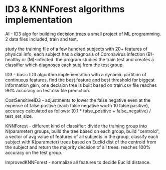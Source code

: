 # ID3 & KNNForest algorithms implementation
AI - ID3 algo for building decision trees
a small project of ML programming.
2 data files included, train and test.

study the training file of a few hundred subjects with 20+ features of physical info, each subject has a diagnosis of Coronavirus infection (B)-healthy or (M)-infected.
the program studies the train test and creates a classifier which diagnoses each subj from the test group.

ID3 - basic ID3 algorithm implementation with a dynamic partition of continuous features, find the best feature and best threshold for biggest information gain, 
      one decision tree is built based on train.csv file reaches 96% accuracy on test.csv file prediction.
      
CostSensitiveID3 - adjustments to lower the false negative even at the expense of false postive (each false negative worth 10 false pasitive), accuracy calculated
                   as follows: (0.1 * false_positive + false_negative) / test_set_size.
                   
KNNForest - different kind of classifier: divide the training group into N(parameter) groups, build the tree based on each group, build "centroid", a vector of avg value of features of all subjects in the group, classify each subject with K(parameter) trees based on Euclid dist of the centroid from the subject and return the majority decision of all trees. reaches 100% accuracy on the test group.
            
ImprovedKNNForest - normalize all features to decide Euclid distance.
